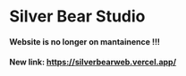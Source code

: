 # Silver Bear Studio
#### Website is no longer on mantainence !!!
#### New link:  https://silverbearweb.vercel.app/
